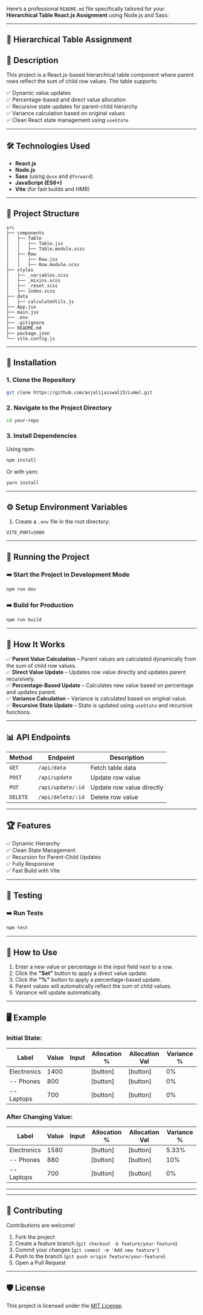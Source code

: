 Here’s a professional `README.md` file specifically tailored for your **Hierarchical Table React.js Assignment** using Node.js and Sass:

---

## 🚀 **Hierarchical Table Assignment**

## 📖 Description
This project is a React.js-based hierarchical table component where parent rows reflect the sum of child row values. The table supports:

✅ Dynamic value updates  
✅ Percentage-based and direct value allocation  
✅ Recursive state updates for parent-child hierarchy  
✅ Variance calculation based on original values  
✅ Clean React state management using `useState`  

---

## 🛠️ **Technologies Used**
- **React.js**  
- **Node.js**  
- **Sass** (using `@use` and `@forward`)  
- **JavaScript (ES6+)**  
- **Vite** (for fast builds and HMR)  

---

## 📂 **Project Structure**
```
src
├── components
│   ├── Table
│   │   ├── Table.jsx
│   │   ├── Table.module.scss
│   ├── Row
│   │   ├── Row.jsx
│   │   ├── Row.module.scss
├── styles
│   ├── _variables.scss
│   ├── _mixins.scss
│   ├── _reset.scss
│   ├── index.scss
├── data
│   ├── calculateUtils.js
├── App.jsx
├── main.jsx
├── .env
├── .gitignore
├── README.md
├── package.json
└── vite.config.js
```

---

## 🚀 **Installation**

### 1. **Clone the Repository**  
```bash
git clone https://github.com/anjalijaiswal23/Lumel.git
```

### 2. **Navigate to the Project Directory**  
```bash
cd your-repo
```

### 3. **Install Dependencies**  
Using npm:
```bash
npm install
```
Or with yarn:
```bash
yarn install
```

---

## ⚙️ **Setup Environment Variables**
1. Create a `.env` file in the root directory:
```
VITE_PORT=5000
```

---

## 🚀 **Running the Project**

### ➡️ **Start the Project in Development Mode**  
```bash
npm run dev
```

### ➡️ **Build for Production**  
```bash
npm run build
```

---

## 📡 **How It Works**
✅ **Parent Value Calculation** – Parent values are calculated dynamically from the sum of child row values.  
✅ **Direct Value Update** – Updates row value directly and updates parent recursively.  
✅ **Percentage-Based Update** – Calculates new value based on percentage and updates parent.  
✅ **Variance Calculation** – Variance is calculated based on original value.  
✅ **Recursive State Update** – State is updated using `useState` and recursive functions.  

---

## 📊 **API Endpoints**
| Method | Endpoint | Description |
|--------|----------|-------------|
| `GET`  | `/api/data` | Fetch table data |
| `POST` | `/api/update` | Update row value |
| `PUT`  | `/api/update/:id` | Update row value directly |
| `DELETE`| `/api/delete/:id` | Delete row value |

---

## 🏆 **Features**
✅ Dynamic Hierarchy  
✅ Clean State Management  
✅ Recursion for Parent-Child Updates  
✅ Fully Responsive  
✅ Fast Build with Vite  

---

## 🧪 **Testing**
### ➡️ **Run Tests**
```bash
npm test
```

---

## 🌈 **How to Use**
1. Enter a new value or percentage in the input field next to a row.  
2. Click the **"Set"** button to apply a direct value update.  
3. Click the **"%"** button to apply a percentage-based update.  
4. Parent values will automatically reflect the sum of child values.  
5. Variance will update automatically.  

---

## 🖥️ **Example**
### **Initial State:**
| **Label**      | **Value** | **Input** | **Allocation %** | **Allocation Val** | **Variance %** |
|---------------|-----------|-----------|------------------|---------------------|----------------|
| Electronics    | 1400      |           | [button]          | [button]            | 0%             |
| -- Phones      | 800        |           | [button]          | [button]            | 0%             |
| -- Laptops     | 700        |           | [button]          | [button]            | 0%             |

### **After Changing Value:**
| **Label**      | **Value** | **Input** | **Allocation %** | **Allocation Val** | **Variance %** |
|---------------|-----------|-----------|------------------|---------------------|----------------|
| Electronics    | 1580      |           | [button]          | [button]            | 5.33%          |
| -- Phones      | 880        |           | [button]          | [button]            | 10%            |
| -- Laptops     | 700        |           | [button]          | [button]            | 0%             |

---



---

## 🤝 **Contributing**
Contributions are welcome!  
1. Fork the project  
2. Create a feature branch (`git checkout -b feature/your-feature`)  
3. Commit your changes (`git commit -m 'Add new feature'`)  
4. Push to the branch (`git push origin feature/your-feature`)  
5. Open a Pull Request  

---

## 🛡️ **License**
This project is licensed under the [MIT License](LICENSE).

